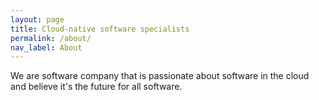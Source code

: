 ```yaml
---
layout: page
title: Cloud-native software specialists
permalink: /about/
nav_label: About
---
```


We are software company that is passionate about software in the cloud and believe it's the future for all software.
